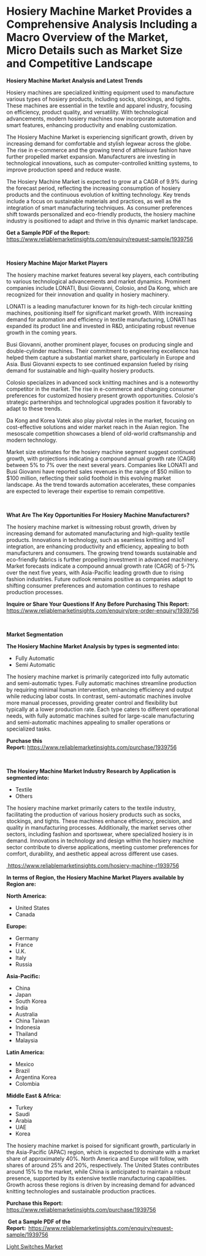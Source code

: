 <p><h1>Hosiery Machine Market Provides a Comprehensive Analysis Including a Macro Overview of the Market, Micro Details such as Market Size and Competitive Landscape</h1></p><p><strong>Hosiery Machine Market Analysis and Latest Trends</strong></p>
<p><p>Hosiery machines are specialized knitting equipment used to manufacture various types of hosiery products, including socks, stockings, and tights. These machines are essential in the textile and apparel industry, focusing on efficiency, product quality, and versatility. With technological advancements, modern hosiery machines now incorporate automation and smart features, enhancing productivity and enabling customization.</p><p>The Hosiery Machine Market is experiencing significant growth, driven by increasing demand for comfortable and stylish legwear across the globe. The rise in e-commerce and the growing trend of athleisure fashion have further propelled market expansion. Manufacturers are investing in technological innovations, such as computer-controlled knitting systems, to improve production speed and reduce waste.</p><p>The Hosiery Machine Market is expected to grow at a CAGR of 9.9% during the forecast period, reflecting the increasing consumption of hosiery products and the continuous evolution of knitting technology. Key trends include a focus on sustainable materials and practices, as well as the integration of smart manufacturing techniques. As consumer preferences shift towards personalized and eco-friendly products, the hosiery machine industry is positioned to adapt and thrive in this dynamic market landscape.</p></p>
<p><strong>Get a Sample PDF of the Report:&nbsp;</strong> <a href="https://www.reliablemarketinsights.com/enquiry/request-sample/1939756?utm_campaign=2280&utm_medium=2&utm_source=Github&utm_content=ia&utm_term=10042025&utm_id=hosiery-machine">https://www.reliablemarketinsights.com/enquiry/request-sample/1939756</a></p>
<p>&nbsp;</p>
<p><strong>Hosiery Machine Major Market Players</strong></p>
<p><p>The hosiery machine market features several key players, each contributing to various technological advancements and market dynamics. Prominent companies include LONATI, Busi Giovanni, Colosio, and Da Kong, which are recognized for their innovation and quality in hosiery machinery.</p><p>LONATI is a leading manufacturer known for its high-tech circular knitting machines, positioning itself for significant market growth. With increasing demand for automation and efficiency in textile manufacturing, LONATI has expanded its product line and invested in R&D, anticipating robust revenue growth in the coming years.</p><p>Busi Giovanni, another prominent player, focuses on producing single and double-cylinder machines. Their commitment to engineering excellence has helped them capture a substantial market share, particularly in Europe and Asia. Busi Giovanni expects to see continued expansion fueled by rising demand for sustainable and high-quality hosiery products.</p><p>Colosio specializes in advanced sock knitting machines and is a noteworthy competitor in the market. The rise in e-commerce and changing consumer preferences for customized hosiery present growth opportunities. Colosio's strategic partnerships and technological upgrades position it favorably to adapt to these trends.</p><p>Da Kong and Korea Vatek also play pivotal roles in the market, focusing on cost-effective solutions and wider market reach in the Asian region. The mesoscale competition showcases a blend of old-world craftsmanship and modern technology.</p><p>Market size estimates for the hosiery machine segment suggest continued growth, with projections indicating a compound annual growth rate (CAGR) between 5% to 7% over the next several years. Companies like LONATI and Busi Giovanni have reported sales revenues in the range of $50 million to $100 million, reflecting their solid foothold in this evolving market landscape. As the trend towards automation accelerates, these companies are expected to leverage their expertise to remain competitive.</p></p>
<p>&nbsp;</p>
<p><strong>What Are The Key Opportunities For Hosiery Machine Manufacturers?</strong></p>
<p><p>The hosiery machine market is witnessing robust growth, driven by increasing demand for automated manufacturing and high-quality textile products. Innovations in technology, such as seamless knitting and IoT integration, are enhancing productivity and efficiency, appealing to both manufacturers and consumers. The growing trend towards sustainable and eco-friendly fabrics is further propelling investment in advanced machinery. Market forecasts indicate a compound annual growth rate (CAGR) of 5-7% over the next five years, with Asia-Pacific leading growth due to rising fashion industries. Future outlook remains positive as companies adapt to shifting consumer preferences and automation continues to reshape production processes.</p></p>
<p><strong>Inquire or Share Your Questions If Any Before Purchasing This Report:</strong> <a href="https://www.reliablemarketinsights.com/enquiry/pre-order-enquiry/1939756?utm_campaign=2280&utm_medium=2&utm_source=Github&utm_content=ia&utm_term=10042025&utm_id=hosiery-machine">https://www.reliablemarketinsights.com/enquiry/pre-order-enquiry/1939756</a></p>
<p>&nbsp;</p>
<p><strong>Market Segmentation</strong></p>
<p><strong>The Hosiery Machine Market Analysis by types is segmented into:</strong></p>
<p><ul><li>Fully Automatic</li><li>Semi Automatic</li></ul></p>
<p><p>The hosiery machine market is primarily categorized into fully automatic and semi-automatic types. Fully automatic machines streamline production by requiring minimal human intervention, enhancing efficiency and output while reducing labor costs. In contrast, semi-automatic machines involve more manual processes, providing greater control and flexibility but typically at a lower production rate. Each type caters to different operational needs, with fully automatic machines suited for large-scale manufacturing and semi-automatic machines appealing to smaller operations or specialized tasks.</p></p>
<p><strong>Purchase this Report:&nbsp;</strong><a href="https://www.reliablemarketinsights.com/purchase/1939756?utm_campaign=2280&utm_medium=2&utm_source=Github&utm_content=ia&utm_term=10042025&utm_id=hosiery-machine">https://www.reliablemarketinsights.com/purchase/1939756</a></p>
<p>&nbsp;</p>
<p><strong>The Hosiery Machine Market Industry Research by Application is segmented into:</strong></p>
<p><ul><li>Textile</li><li>Others</li></ul></p>
<p><p>The hosiery machine market primarily caters to the textile industry, facilitating the production of various hosiery products such as socks, stockings, and tights. These machines enhance efficiency, precision, and quality in manufacturing processes. Additionally, the market serves other sectors, including fashion and sportswear, where specialized hosiery is in demand. Innovations in technology and design within the hosiery machine sector contribute to diverse applications, meeting customer preferences for comfort, durability, and aesthetic appeal across different use cases.</p></p>
<p><a href="https://www.reliablemarketinsights.com/hosiery-machine-r1939756?utm_campaign=2280&utm_medium=2&utm_source=Github&utm_content=ia&utm_term=10042025&utm_id=hosiery-machine">&nbsp;https://www.reliablemarketinsights.com/hosiery-machine-r1939756</a></p>
<p><strong>In terms of Region, the Hosiery Machine Market Players available by Region are:</strong></p>
<p>
    <p> <strong> North America: </strong>
        <ul>
            <li>United States</li>
            <li>Canada</li>
        </ul>
        </p> 
    <p> <strong> Europe: </strong>
        <ul>
            <li>Germany</li>
            <li>France</li>
            <li>U.K.</li>
            <li>Italy</li>
            <li>Russia</li>
        </ul>
        </p> 
    <p> <strong> Asia-Pacific: </strong>
        <ul>
            <li>China</li>
            <li>Japan</li>
            <li>South Korea</li>
            <li>India</li>
            <li>Australia</li>
            <li>China Taiwan</li>
            <li>Indonesia</li>
            <li>Thailand</li>
            <li>Malaysia</li>
        </ul>
        </p> 
    <p> <strong> Latin America: </strong>
        <ul>
            <li>Mexico</li>
            <li>Brazil</li>
            <li>Argentina Korea</li>
            <li>Colombia</li>
        </ul>
        </p> 
    <p> <strong> Middle East & Africa: </strong>
        <ul>
            <li>Turkey</li>
            <li>Saudi</li>
            <li>Arabia</li>
            <li>UAE</li>
            <li>Korea</li>
        </ul>
    </p>
    </p>
<p><p>The hosiery machine market is poised for significant growth, particularly in the Asia-Pacific (APAC) region, which is expected to dominate with a market share of approximately 40%. North America and Europe will follow, with shares of around 25% and 20%, respectively. The United States contributes around 15% to the market, while China is anticipated to maintain a robust presence, supported by its extensive textile manufacturing capabilities. Growth across these regions is driven by increasing demand for advanced knitting technologies and sustainable production practices.</p></p>
<p><strong>Purchase this Report: </strong><a href="https://www.reliablemarketinsights.com/purchase/1939756?utm_campaign=2280&utm_medium=2&utm_source=Github&utm_content=ia&utm_term=10042025&utm_id=hosiery-machine">https://www.reliablemarketinsights.com/purchase/1939756</a></p>
<p>&nbsp;<strong>Get a Sample PDF of the Report:&nbsp;&nbsp;</strong><a href="https://www.reliablemarketinsights.com/enquiry/request-sample/1939756?utm_campaign=2280&utm_medium=2&utm_source=Github&utm_content=ia&utm_term=10042025&utm_id=hosiery-machine">https://www.reliablemarketinsights.com/enquiry/request-sample/1939756</a></p>
<p><strong></strong></p>
<p><p><a href="https://github.com/arocasanzib6/Market-Research-Report-List-1/blob/main/light-switches-market.md?utm_campaign=2280&utm_medium=2&utm_source=Github&utm_content=ia&utm_term=10042025&utm_id=hosiery-machine">Light Switches Market</a></p></p>